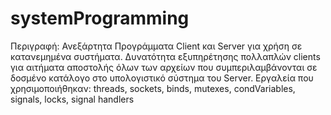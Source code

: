 # systemProgramming
Περιγραφή: Ανεξάρτητα Προγράμματα Client και Server για χρήση σε κατανεμημένα συστήματα. Δυνατότητα εξυπηρέτησης πολλαπλών clients για αιτήματα αποστολής όλων των αρχείων που συμπεριλαμβάνονται σε δοσμένο κατάλογο στο υπολογιστικό σύστημα του Server. Εργαλεία που χρησιμοποιήθηκαν: threads, sockets, binds, mutexes, condVariables, signals, locks, signal handlers 
